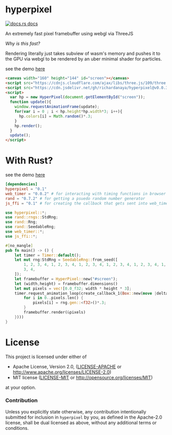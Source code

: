 # hyperpixel

<a href="https://docs.rs/hyperpixel"><img src="https://img.shields.io/badge/docs-latest-blue.svg?style=flat-square" alt="docs.rs docs" /></a>

An extremely fast pixel framebuffer using webgl via ThreeJS

*Why is this fast?* 

Rendering literally just takes subview of wasm's memory and pushes it to the GPU via webgl to be rendered by an uber minimal shader for particles.

see the demo [here](https://richardanaya.github.com/hyperpixel)

```html
<canvas width="160" height="144" id="screen"></canvas>
<script src="https://cdnjs.cloudflare.com/ajax/libs/three.js/109/three.min.js"></script>
<script src="https://cdn.jsdelivr.net/gh/richardanaya/hyperpixel@v0.0.3/hyperpixel.js"></script>
<script>
  var hp = new HyperPixel(document.getElementById("screen"));
  function update(){
    window.requestAnimationFrame(update);
    for(var i = 0 ; i < hp.height*hp.width*3; i++){
      hp.colors[i] = Math.random()*.3;
    }
    hp.render();
  }
  update();
</script>
```

# With Rust?

see the demo [here](https://richardanaya.github.com/hyperpixel/examples/static/index.html)

```toml
[dependencies]
hyperpixel = "0.1"
web_timer = "0.0.2" # for interacting with timing functions in browser
rand = "0.7.2" # for getting a psuedo random number generator
js_ffi = "0.1" # for creating the callback that gets sent into web_timer's `request_animation_loop`
```
```rust
use hyperpixel::*;
use rand::rngs::StdRng;
use rand::Rng;
use rand::SeedableRng;
use web_timer::*;
use js_ffi::*;

#[no_mangle]
pub fn main() -> () {
    let timer = Timer::default();
    let mut rng:StdRng = SeedableRng::from_seed([
        1, 2, 3, 4, 1, 2, 3, 4, 1, 2, 3, 4, 1, 2, 3, 4, 1, 2, 3, 4, 1, 2, 3, 4, 1, 2, 3, 4, 1, 2,
        3, 4,
    ]);
    let framebuffer = HyperPixel::new("#screen");
    let (width,height) = framebuffer.dimensions()
    let mut pixels = vec![0.0_f32; width * height * 3];
    timer.request_animation_loop(create_callback_1(Box::new(move |delta_time| {
        for i in 0..pixels.len() {
            pixels[i] = rng.gen::<f32>()*.3;
        }
        framebuffer.render(&pixels)
    })))
}
```

# License

This project is licensed under either of

 * Apache License, Version 2.0, ([LICENSE-APACHE](LICENSE-APACHE) or
   http://www.apache.org/licenses/LICENSE-2.0)
 * MIT license ([LICENSE-MIT](LICENSE-MIT) or
   http://opensource.org/licenses/MIT)

at your option.

### Contribution

Unless you explicitly state otherwise, any contribution intentionally submitted
for inclusion in `hyperpixel` by you, as defined in the Apache-2.0 license, shall be
dual licensed as above, without any additional terms or conditions.

